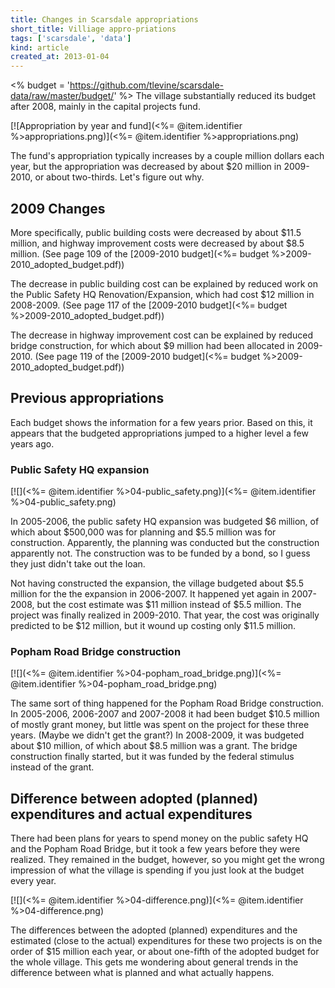 ```yaml
---
title: Changes in Scarsdale appropriations
short_title: Villiage appro-priations
tags: ['scarsdale', 'data']
kind: article
created_at: 2013-01-04
---
```

<% budget = 'https://github.com/tlevine/scarsdale-data/raw/master/budget/' %>
The village substantially reduced its budget after 2008, mainly in the capital
projects fund.

[![Appropriation by year and fund](<%= @item.identifier %>appropriations.png)](<%= @item.identifier %>appropriations.png)

The fund's appropriation typically increases by a couple million dollars each
year, but the appropriation was decreased by about $20 million in 2009-2010,
or about two-thirds. Let's figure out why.

## 2009 Changes
More specifically, public building costs were decreased by about $11.5 million,
and highway improvement costs were decreased by about $8.5 million.
(See page 109 of the [2009-2010 budget](<%= budget %>2009-2010_adopted_budget.pdf))

The decrease in public building cost can be explained by reduced work on the
Public Safety HQ Renovation/Expansion, which had cost $12 million in 2008-2009.
(See page 117 of the [2009-2010 budget](<%= budget %>2009-2010_adopted_budget.pdf))

The decrease in highway improvement cost can be explained by reduced bridge
construction, for which about $9 million had been allocated in 2009-2010.
(See page 119 of the [2009-2010 budget](<%= budget %>2009-2010_adopted_budget.pdf))

## Previous appropriations
Each budget shows the information for a few years prior. Based on this, it
appears that the budgeted appropriations jumped to a higher level a few years
ago.

### Public Safety HQ expansion
[![](<%= @item.identifier %>04-public_safety.png)](<%= @item.identifier %>04-public_safety.png)

In 2005-2006, the public safety HQ expansion was budgeted $6 million, of which
about $500,000 was for planning and $5.5 million was for construction.
Apparently, the planning was conducted but the construction apparently not.
The construction was to be funded by a bond, so I guess they just didn't take
out the loan.

Not having constructed the expansion, the village budgeted about $5.5 million
for the the expansion in 2006-2007. It happened yet again in 2007-2008, but the
cost estimate was $11 million instead of $5.5 million. The project was finally
realized in 2009-2010. That year, the cost was originally predicted to be $12
million, but it wound up costing only $11.5 million.

### Popham Road Bridge construction
[![](<%= @item.identifier %>04-popham_road_bridge.png)](<%= @item.identifier %>04-popham_road_bridge.png)

The same sort of thing happened for the Popham Road Bridge construction. In
2005-2006, 2006-2007 and 2007-2008 it had been budget $10.5 million of mostly
grant money, but little was spent on the project for these three years. (Maybe
we didn't get the grant?) In 2008-2009, it was budgeted about $10 million, of
which about $8.5 million was a grant. The bridge construction finally started,
but it was funded by the federal stimulus instead of the grant.

## Difference between adopted (planned) expenditures and actual expenditures
There had been plans for years to spend money on the public safety HQ and the
Popham Road Bridge, but it took a few years before they were realized. They
remained in the budget, however, so you might get the wrong impression of what
the village is spending if you just look at the budget every year.

[![](<%= @item.identifier %>04-difference.png)](<%= @item.identifier %>04-difference.png)

The differences between the adopted (planned) expenditures and the estimated
(close to the actual) expenditures for these two projects is on the order of
$15 million each year, or about one-fifth of the adopted budget for the whole
village. This gets me wondering about general trends in the difference between
what is planned and what actually happens.
